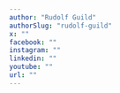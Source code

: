 ```yaml
---
author: "Rudolf Guild"
authorSlug: "rudolf-guild"
x: ""
facebook: ""
instagram: ""
linkedin: ""
youtube: ""
url: ""
---
```

